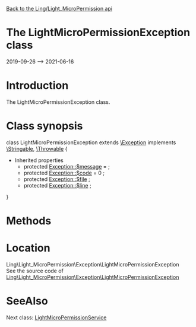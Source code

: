 [Back to the Ling/Light_MicroPermission api](https://github.com/lingtalfi/Light_MicroPermission/blob/master/doc/api/Ling/Light_MicroPermission.md)



The LightMicroPermissionException class
================
2019-09-26 --> 2021-06-16






Introduction
============

The LightMicroPermissionException class.



Class synopsis
==============


class <span class="pl-k">LightMicroPermissionException</span> extends [\Exception](http://php.net/manual/en/class.exception.php) implements [\Stringable](https://wiki.php.net/rfc/stringable), [\Throwable](http://php.net/manual/en/class.throwable.php) {

- Inherited properties
    - protected  [Exception::$message](#property-message) =  ;
    - protected  [Exception::$code](#property-code) = 0 ;
    - protected  [Exception::$file](#property-file) ;
    - protected  [Exception::$line](#property-line) ;

}






Methods
==============






Location
=============
Ling\Light_MicroPermission\Exception\LightMicroPermissionException<br>
See the source code of [Ling\Light_MicroPermission\Exception\LightMicroPermissionException](https://github.com/lingtalfi/Light_MicroPermission/blob/master/Exception/LightMicroPermissionException.php)



SeeAlso
==============
Next class: [LightMicroPermissionService](https://github.com/lingtalfi/Light_MicroPermission/blob/master/doc/api/Ling/Light_MicroPermission/Service/LightMicroPermissionService.md)<br>
